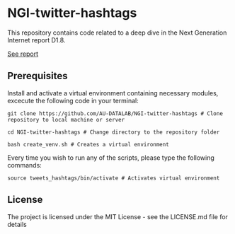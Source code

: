 # NGI-twitter-hashtags
This repository contains code related to a deep dive in the Next Generation Internet report D1.8.

<a href= https://datalab.au.dk/fileadmin/ingen_mappe_valgt/D1.8__Final_social_media_analysis_report___visualisations.pdf>See report</a>

## Prerequisites
Install and activate a virtual environment containing necessary modules, excecute the following code in your terminal:

```
git clone https://github.com/AU-DATALAB/NGI-twitter-hashtags # Clone repository to local machine or server

cd NGI-twitter-hashtags # Change directory to the repository folder

bash create_venv.sh # Creates a virtual environment
```

Every time you wish to run any of the scripts, please type the following commands:

```
source tweets_hashtags/bin/activate # Activates virtual environment
```
## License
The project is licensed under the MIT License - see the LICENSE.md file for details

